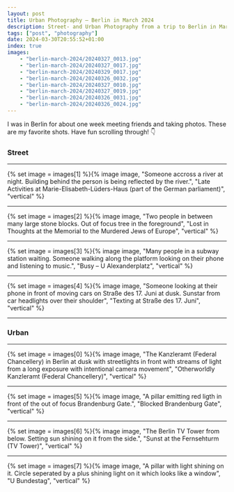 ```yaml
---
layout: post
title: Urban Photography – Berlin in March 2024
description: Street- and Urban Photography from a trip to Berlin in March 2024
tags: ["post", "photography"]
date: 2024-03-30T20:55:52+01:00
index: true
images:
    - "berlin-march-2024/20240327_0013.jpg"
    - "berlin-march-2024/20240327_0017.jpg"
    - "berlin-march-2024/20240329_0017.jpg"
    - "berlin-march-2024/20240326_0032.jpg"
    - "berlin-march-2024/20240327_0010.jpg"
    - "berlin-march-2024/20240327_0019.jpg"
    - "berlin-march-2024/20240326_0031.jpg"
    - "berlin-march-2024/20240326_0024.jpg"
---
```


I was in Berlin for about one week meeting friends and taking photos. These are my favorite shots. Have fun scrolling through! 👇

### Street

---

{% set image = images[1] %}{% image image, "Someone accross a river at night. Building behind the person is being reflected by the river.", "Late Activities at Marie-Elisabeth-Lüders-Haus (part of the German parliament)", "vertical" %}

---

{% set image = images[2] %}{% image image, "Two people in between many large stone blocks. Out of focus tree in the foreground", "Lost in Thoughts at the Memorial to the Murdered Jews of Europe", "vertical" %}

---

{% set image = images[3] %}{% image image, "Many people in a subway station waiting. Someone walking along the platform looking on their phone and listening to music.", "Busy – U Alexanderplatz", "vertical" %}

---

{% set image = images[4] %}{% image image, "Someone looking at their phone in front of moving cars on Straße des 17. Juni at dusk. Sunstar from car headlights over their shoulder", "Texting at Straße des 17. Juni", "vertical" %}

---

### Urban

---

{% set image = images[0] %}{% image image, "The Kanzleramt (Federal Chancellery) in Berlin at dusk with streetlights in front with streams of light from a long exposure with intentional camera movement", "Otherworldly Kanzleramt (Federal Chancellery)", "vertical" %}

---

{% set image = images[5] %}{% image image, "A pillar emitting red ligth in front of the out of focus Brandenburg Gate.", "Blocked Brandenburg Gate", "vertical" %}

---

{% set image = images[6] %}{% image image, "The Berlin TV Tower from below. Setting sun shining on it from the side.", "Sunst at the Fernsehturm (TV Tower)", "vertical" %}

---

{% set image = images[7] %}{% image image, "A pillar with light shining on it. Circle seperated by a plus shining light on it which looks like a window", "U Bundestag", "vertical" %}
